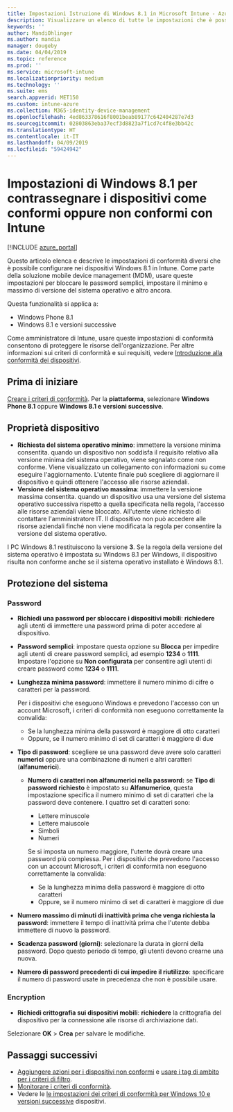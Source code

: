 ```yaml
---
title: Impostazioni Istruzione di Windows 8.1 in Microsoft Intune - Azure | Microsoft Docs
description: Visualizzare un elenco di tutte le impostazioni che è possibile usare durante l'impostazione di conformità per i dispositivi Windows 8.1 e Windows Phone 8.1 in Microsoft Intune. Controlla conformità nel minima e massima sistema operativo, impostare le restrizioni di password e la lunghezza, abilitare la crittografia in archiviazione di dati e altro ancora.
keywords: ''
author: MandiOhlinger
ms.author: mandia
manager: dougeby
ms.date: 04/04/2019
ms.topic: reference
ms.prod: ''
ms.service: microsoft-intune
ms.localizationpriority: medium
ms.technology: ''
ms.suite: ems
search.appverid: MET150
ms.custom: intune-azure
ms.collection: M365-identity-device-management
ms.openlocfilehash: 4ed863378616f8001beab89177c642404287e7d3
ms.sourcegitcommit: 02803863eba37ecf3d8823a7f1cd7c4f8e3bb42c
ms.translationtype: HT
ms.contentlocale: it-IT
ms.lasthandoff: 04/09/2019
ms.locfileid: "59424942"
---
```

# <a name="windows-81-settings-to-mark-devices-as-compliant-or-not-compliant-using-intune"></a>Impostazioni di Windows 8.1 per contrassegnare i dispositivi come conformi oppure non conformi con Intune

[!INCLUDE [azure_portal](./includes/azure_portal.md)]

Questo articolo elenca e descrive le impostazioni di conformità diversi che è possibile configurare nei dispositivi Windows 8.1 in Intune. Come parte della soluzione mobile device management (MDM), usare queste impostazioni per bloccare le password semplici, impostare il minimo e massimo di versione del sistema operativo e altro ancora.

Questa funzionalità si applica a:

- Windows Phone 8.1
- Windows 8.1 e versioni successive

Come amministratore di Intune, usare queste impostazioni di conformità consentono di proteggere le risorse dell'organizzazione. Per altre informazioni sui criteri di conformità e sui requisiti, vedere [Introduzione alla conformità dei dispositivi](device-compliance-get-started.md).

## <a name="before-you-begin"></a>Prima di iniziare

[Creare i criteri di conformità](create-compliance-policy.md#create-the-policy). Per la **piattaforma**, selezionare **Windows Phone 8.1** oppure **Windows 8.1 e versioni successive**.

## <a name="device-properties"></a>Proprietà dispositivo

- **Richiesta del sistema operativo minimo**: immettere la versione minima consentita. quando un dispositivo non soddisfa il requisito relativo alla versione minima del sistema operativo, viene segnalato come non conforme. Viene visualizzato un collegamento con informazioni su come eseguire l'aggiornamento. L'utente finale può scegliere di aggiornare il dispositivo e quindi ottenere l'accesso alle risorse aziendali.
- **Versione del sistema operativo massima**: immettere la versione massima consentita. quando un dispositivo usa una versione del sistema operativo successiva rispetto a quella specificata nella regola, l'accesso alle risorse aziendali viene bloccato. All'utente viene richiesto di contattare l'amministratore IT. Il dispositivo non può accedere alle risorse aziendali finché non viene modificata la regola per consentire la versione del sistema operativo.

I PC Windows 8.1 restituiscono la versione **3**. Se la regola della versione del sistema operativo è impostata su Windows 8.1 per Windows, il dispositivo risulta non conforme anche se il sistema operativo installato è Windows 8.1.

## <a name="system-security"></a>Protezione del sistema

### <a name="password"></a>Password

- **Richiedi una password per sbloccare i dispositivi mobili**: **richiedere** agli utenti di immettere una password prima di poter accedere al dispositivo.
- **Password semplici**: impostare questa opzione su **Blocca** per impedire agli utenti di creare password semplici, ad esempio **1234** o **1111**. Impostare l'opzione su **Non configurata** per consentire agli utenti di creare password come **1234** o **1111**.
- **Lunghezza minima password**: immettere il numero minimo di cifre o caratteri per la password.

  Per i dispositivi che eseguono Windows e prevedono l'accesso con un account Microsoft, i criteri di conformità non eseguono correttamente la convalida:
  - Se la lunghezza minima della password è maggiore di otto caratteri
  - Oppure, se il numero minimo di set di caratteri è maggiore di due

- **Tipo di password**: scegliere se una password deve avere solo caratteri **numerici** oppure una combinazione di numeri e altri caratteri (**alfanumerici**).
  
  - **Numero di caratteri non alfanumerici nella password:** se **Tipo di password richiesto** è impostato su **Alfanumerico**, questa impostazione specifica il numero minimo di set di caratteri che la password deve contenere. I quattro set di caratteri sono:
    - Lettere minuscole
    - Lettere maiuscole
    - Simboli
    - Numeri

    Se si imposta un numero maggiore, l'utente dovrà creare una password più complessa. Per i dispositivi che prevedono l'accesso con un account Microsoft, i criteri di conformità non eseguono correttamente la convalida:

    - Se la lunghezza minima della password è maggiore di otto caratteri
    - Oppure, se il numero minimo di set di caratteri è maggiore di due

- **Numero massimo di minuti di inattività prima che venga richiesta la password**: immettere il tempo di inattività prima che l'utente debba immettere di nuovo la password.
- **Scadenza password (giorni)**: selezionare la durata in giorni della password. Dopo questo periodo di tempo, gli utenti devono crearne una nuova.
- **Numero di password precedenti di cui impedire il riutilizzo**: specificare il numero di password usate in precedenza che non è possibile usare.

### <a name="encryption"></a>Encryption

- **Richiedi crittografia sui dispositivi mobili**: **richiedere** la crittografia del dispositivo per la connessione alle risorse di archiviazione dati.

Selezionare **OK** > **Crea** per salvare le modifiche.

## <a name="next-steps"></a>Passaggi successivi

- [Aggiungere azioni per i dispositivi non conformi](actions-for-noncompliance.md) e [usare i tag di ambito per i criteri di filtro](scope-tags.md).
- [Monitorare i criteri di conformità](compliance-policy-monitor.md).
- Vedere le [le impostazioni dei criteri di conformità per Windows 10 e versioni successive](compliance-policy-create-windows.md) dispositivi.